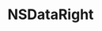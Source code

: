 ﻿---
uid: crmscript_ref_NSDataRight
title: NSDataRight
intellisense: Void.NSDataRight
keywords: NSDataRight
so.topic: reference
---
